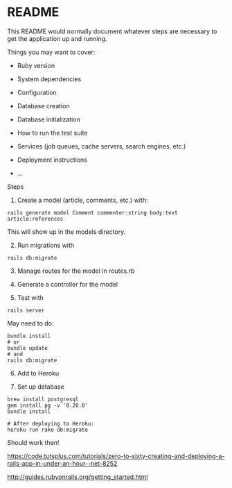 # README

This README would normally document whatever steps are necessary to get the
application up and running.

Things you may want to cover:

* Ruby version

* System dependencies

* Configuration

* Database creation

* Database initialization

* How to run the test suite

* Services (job queues, cache servers, search engines, etc.)

* Deployment instructions

* ...

Steps 
1. Create a model (article, comments, etc.) with: 
````
rails generate model Comment commenter:string body:text article:references
````
This will show up in the models directory. 

2. Run migrations with 
````
rails db:migrate
````

3. Manage routes for the model in routes.rb 

4. Generate a controller for the model 

5. Test with 
````
rails server
````

May need to do: 
````
bundle install
# or 
bundle update
# and
rails db:migrate
````

6. Add to Heroku

7. Set up database 

````
brew install postgresql
gem install pg -v '0.20.0'
bundle install

# After deploying to Heroku: 
heroku run rake db:migrate
````  
Should work then!   

https://code.tutsplus.com/tutorials/zero-to-sixty-creating-and-deploying-a-rails-app-in-under-an-hour--net-8252

http://guides.rubyonrails.org/getting_started.html